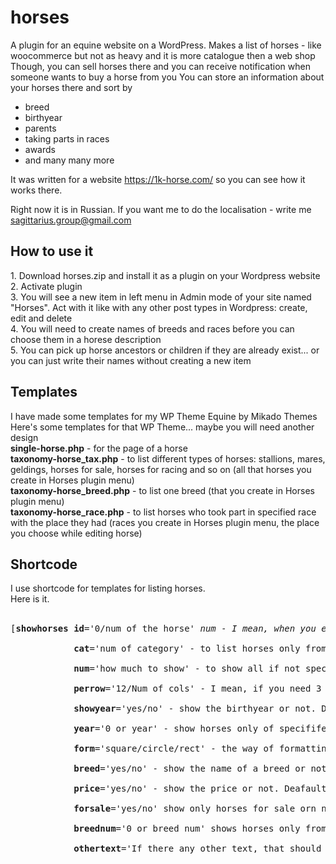 # horses
A plugin for an equine website on a WordPress.
Makes a list of horses - like woocommerce but not as heavy and it is more catalogue then a web shop
Though, you can sell horses there and you can receive notification when someone wants to buy a horse from you
You can store an information about your horses there and sort by 
  - breed
  - birthyear
  - parents
  - taking parts in races 
  - awards
  - and many many more

It was written for a website https://1k-horse.com/ so you can see how it works there.

Right now it is in Russian. If you want me to do the localisation - write me sagittarius.group@gmail.com

<h2>How to use it</h2>
1. Download horses.zip and install it as a plugin on your Wordpress website<br>
2. Activate plugin<br>
3. You will see a new item in left menu in Admin mode of your site named "Horses". Act with it like with any other post types in Wordpress: create, edit and delete<br>
4. You will need to create names of breeds and races before you can choose them in a horese description <br>
5. You can pick up horse ancestors or children if they are already exist... or you can just write their names without creating a new item<br>

<h2>Templates</h2>
I have made some templates for my WP Theme Equine by Mikado Themes<br>
Here's some templates for that WP Theme... maybe you will need another design <br>
<b>single-horse.php</b> - for the page of a horse<br>
<b>taxonomy-horse_tax.php</b> - to list different types of horses: stallions, mares, geldings, horses for sale, horses for racing and so on (all that horses you create in Horses plugin menu)<br>
<b>taxonomy-horse_breed.php</b> - to list one breed (that you create in Horses plugin menu)<br>
<b>taxonomy-horse_race.php</b> - to list horses who took part in specified race with the place they had (races you create in Horses plugin menu, the place you choose while editing horse)

<h2>Shortcode</h2>
I use shortcode for templates for listing horses.<br>
Here is it.<br><br>
<pre>
[<b>showhorses id</b>='0/num of the horse' <i>num - I mean, when you edit a horse, https://site.com/wp-admin/post.php?post=<b>num of the horse</b>&action=edit</i> Default: 0<br>
           <b> cat</b>='num of category' - to list horses only from specified category, only stallions for example. Shows all categories if not specified. Default: 0<br>
           <b> num</b>='how much to show' - to show all if not specified. Default: -1 <br>
           <b> perrow</b>='12/Num of cols' - I mean, if you need 3 per row write here "4" and it will have col-md-4 in classes. Default: 4<br>
           <b> showyear</b>='yes/no' - show the birthyear or not. Default: yes<br>
           <b> year</b>='0 or year' - show horses only of specififed year or from all years if 0. Default:0<br>
           <b> form</b>='square/circle/rect' - the way of formatting the portrait of horse. Default: square<br>
           <b> breed</b>='yes/no' - show the name of a breed or not. Default: no<br>
           <b> price</b>='yes/no' - show the price or not. Deafault: no<br>
           <b> forsale</b>='yes/no' show only horses for sale orn not. Default: 'no'<br>
           <b> breednum</b>='0 or breed num' shows horses only from specified category if specified. Default: 0 <br>
           <b> othertext</b>='If there any other text, that should be written in a horse card write it here']<br>
           </pre>

